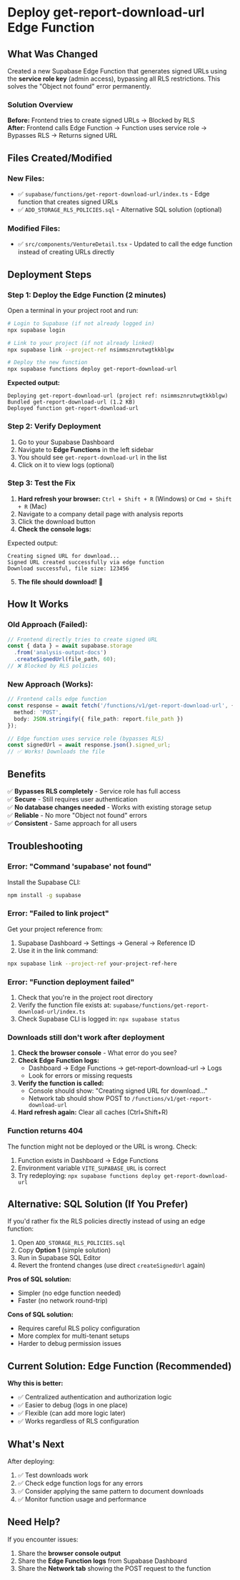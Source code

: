# Deploy get-report-download-url Edge Function

## What Was Changed

Created a new Supabase Edge Function that generates signed URLs using the **service role key** (admin access), bypassing all RLS restrictions. This solves the "Object not found" error permanently.

### Solution Overview

**Before:** Frontend tries to create signed URLs → Blocked by RLS  
**After:** Frontend calls Edge Function → Function uses service role → Bypasses RLS → Returns signed URL  

## Files Created/Modified

### New Files:
- ✅ `supabase/functions/get-report-download-url/index.ts` - Edge function that creates signed URLs
- ✅ `ADD_STORAGE_RLS_POLICIES.sql` - Alternative SQL solution (optional)

### Modified Files:
- ✅ `src/components/VentureDetail.tsx` - Updated to call the edge function instead of creating URLs directly

## Deployment Steps

### Step 1: Deploy the Edge Function (2 minutes)

Open a terminal in your project root and run:

```bash
# Login to Supabase (if not already logged in)
npx supabase login

# Link to your project (if not already linked)
npx supabase link --project-ref nsimmsznrutwgtkkblgw

# Deploy the new function
npx supabase functions deploy get-report-download-url
```

**Expected output:**
```
Deploying get-report-download-url (project ref: nsimmsznrutwgtkkblgw)
Bundled get-report-download-url (1.2 KB)
Deployed function get-report-download-url
```

### Step 2: Verify Deployment

1. Go to your Supabase Dashboard
2. Navigate to **Edge Functions** in the left sidebar
3. You should see `get-report-download-url` in the list
4. Click on it to view logs (optional)

### Step 3: Test the Fix

1. **Hard refresh your browser:** `Ctrl + Shift + R` (Windows) or `Cmd + Shift + R` (Mac)
2. Navigate to a company detail page with analysis reports
3. Click the download button
4. **Check the console logs:**

Expected output:
```
Creating signed URL for download...
Signed URL created successfully via edge function
Download successful, file size: 123456
```

5. **The file should download!** 🎉

## How It Works

### Old Approach (Failed):
```typescript
// Frontend directly tries to create signed URL
const { data } = await supabase.storage
  .from('analysis-output-docs')
  .createSignedUrl(file_path, 60);
// ❌ Blocked by RLS policies
```

### New Approach (Works):
```typescript
// Frontend calls edge function
const response = await fetch('/functions/v1/get-report-download-url', {
  method: 'POST',
  body: JSON.stringify({ file_path: report.file_path })
});

// Edge function uses service role (bypasses RLS)
const signedUrl = await response.json().signed_url;
// ✅ Works! Downloads the file
```

## Benefits

✅ **Bypasses RLS completely** - Service role has full access  
✅ **Secure** - Still requires user authentication  
✅ **No database changes needed** - Works with existing storage setup  
✅ **Reliable** - No more "Object not found" errors  
✅ **Consistent** - Same approach for all users  

## Troubleshooting

### Error: "Command 'supabase' not found"

Install the Supabase CLI:
```bash
npm install -g supabase
```

### Error: "Failed to link project"

Get your project reference from:
1. Supabase Dashboard → Settings → General → Reference ID
2. Use it in the link command:
```bash
npx supabase link --project-ref your-project-ref-here
```

### Error: "Function deployment failed"

1. Check that you're in the project root directory
2. Verify the function file exists at: `supabase/functions/get-report-download-url/index.ts`
3. Check Supabase CLI is logged in: `npx supabase status`

### Downloads still don't work after deployment

1. **Check the browser console** - What error do you see?
2. **Check Edge Function logs:**
   - Dashboard → Edge Functions → get-report-download-url → Logs
   - Look for errors or missing requests
3. **Verify the function is called:**
   - Console should show: "Creating signed URL for download..."
   - Network tab should show POST to `/functions/v1/get-report-download-url`
4. **Hard refresh again:** Clear all caches (Ctrl+Shift+R)

### Function returns 404

The function might not be deployed or the URL is wrong. Check:
1. Function exists in Dashboard → Edge Functions
2. Environment variable `VITE_SUPABASE_URL` is correct
3. Try redeploying: `npx supabase functions deploy get-report-download-url`

## Alternative: SQL Solution (If You Prefer)

If you'd rather fix the RLS policies directly instead of using an edge function:

1. Open `ADD_STORAGE_RLS_POLICIES.sql`
2. Copy **Option 1** (simple solution)
3. Run in Supabase SQL Editor
4. Revert the frontend changes (use direct `createSignedUrl` again)

**Pros of SQL solution:**
- Simpler (no edge function needed)
- Faster (no network round-trip)

**Cons of SQL solution:**
- Requires careful RLS policy configuration
- More complex for multi-tenant setups
- Harder to debug permission issues

## Current Solution: Edge Function (Recommended)

**Why this is better:**
- ✅ Centralized authentication and authorization logic
- ✅ Easier to debug (logs in one place)
- ✅ Flexible (can add more logic later)
- ✅ Works regardless of RLS configuration

## What's Next

After deploying:

1. ✅ Test downloads work
2. ✅ Check edge function logs for any errors
3. ✅ Consider applying the same pattern to document downloads
4. ✅ Monitor function usage and performance

## Need Help?

If you encounter issues:
1. Share the **browser console output**
2. Share the **Edge Function logs** from Supabase Dashboard
3. Share the **Network tab** showing the POST request to the function






